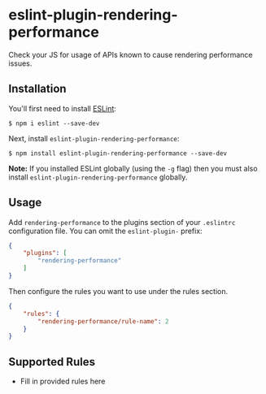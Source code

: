 # eslint-plugin-rendering-performance

Check your JS for usage of APIs known to cause rendering performance issues.

## Installation

You'll first need to install [ESLint](http://eslint.org):

```
$ npm i eslint --save-dev
```

Next, install `eslint-plugin-rendering-performance`:

```
$ npm install eslint-plugin-rendering-performance --save-dev
```

**Note:** If you installed ESLint globally (using the `-g` flag) then you must also install `eslint-plugin-rendering-performance` globally.

## Usage

Add `rendering-performance` to the plugins section of your `.eslintrc` configuration file. You can omit the `eslint-plugin-` prefix:

```json
{
    "plugins": [
        "rendering-performance"
    ]
}
```


Then configure the rules you want to use under the rules section.

```json
{
    "rules": {
        "rendering-performance/rule-name": 2
    }
}
```

## Supported Rules

* Fill in provided rules here






